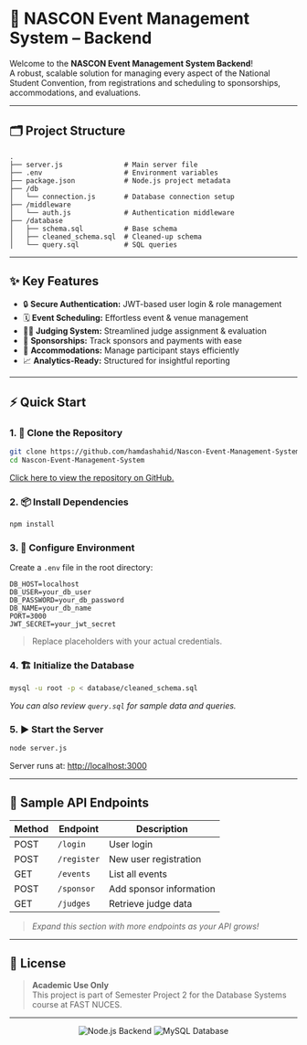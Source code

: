 # 🎉 NASCON Event Management System – Backend

Welcome to the **NASCON Event Management System Backend**!  
A robust, scalable solution for managing every aspect of the National Student Convention, from registrations and scheduling to sponsorships, accommodations, and evaluations.

---

## 🗂️ Project Structure

```text
.
├── server.js               # Main server file
├── .env                    # Environment variables
├── package.json            # Node.js project metadata
├── /db
│   └── connection.js       # Database connection setup
├── /middleware
│   └── auth.js             # Authentication middleware
├── /database
│   ├── schema.sql          # Base schema
│   ├── cleaned_schema.sql  # Cleaned-up schema
│   └── query.sql           # SQL queries
```

---

## ✨ Key Features

- 🔒 **Secure Authentication:** JWT-based user login & role management
- 🗓️ **Event Scheduling:** Effortless event & venue management
- 🧑‍⚖️ **Judging System:** Streamlined judge assignment & evaluation
- 💸 **Sponsorships:** Track sponsors and payments with ease
- 🏨 **Accommodations:** Manage participant stays efficiently
- 📈 **Analytics-Ready:** Structured for insightful reporting

---

## ⚡ Quick Start

### 1. 🚀 Clone the Repository

```bash
git clone https://github.com/hamdashahid/Nascon-Event-Management-System.git
cd Nascon-Event-Management-System
```

[Click here to view the repository on GitHub.](https://github.com/hamdashahid/Nascon-Event-Management-System)

### 2. 📦 Install Dependencies

```bash
npm install
```

### 3. 🔑 Configure Environment

Create a `.env` file in the root directory:

```env
DB_HOST=localhost
DB_USER=your_db_user
DB_PASSWORD=your_db_password
DB_NAME=your_db_name
PORT=3000
JWT_SECRET=your_jwt_secret
```

> Replace placeholders with your actual credentials.

### 4. 🏗️ Initialize the Database

```bash
mysql -u root -p < database/cleaned_schema.sql
```

_You can also review `query.sql` for sample data and queries._

### 5. ▶️ Start the Server

```bash
node server.js
```

Server runs at: [http://localhost:3000](http://localhost:3000)

---

## 📡 Sample API Endpoints

| Method | Endpoint    | Description             |
| ------ | ----------- | ----------------------- |
| POST   | `/login`    | User login              |
| POST   | `/register` | New user registration   |
| GET    | `/events`   | List all events         |
| POST   | `/sponsor`  | Add sponsor information |
| GET    | `/judges`   | Retrieve judge data     |

> _Expand this section with more endpoints as your API grows!_

---

## 📝 License

> **Academic Use Only**  
> This project is part of Semester Project 2 for the Database Systems course at FAST NUCES.

---

<p align="center">
    <img src="https://img.shields.io/badge/Node.js-Backend-green?style=for-the-badge&logo=node.js" alt="Node.js Backend" />
    <img src="https://img.shields.io/badge/MySQL-Database-blue?style=for-the-badge&logo=mysql" alt="MySQL Database" />
</p>

